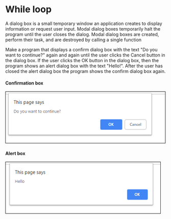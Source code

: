 # While loop

A dialog box is a small temporary window an application creates to display information or request user input. Modal dialog boxes temporarily halt the program until the user closes the dialog. Modal dialog boxes are created, perform their task, and are destroyed by calling a single function

Make a program that displays a confirm dialog box with the text "Do you want to continue?" again and again until the user clicks the Cancel button in the dialog box. If the user clicks the OK button in the dialog box, then the program shows an alert dialog box with the text "Hello!". After the user has closed the alert dialog box the program shows the confirm dialog box again.

#### Confirmation box
![confirmation box](./08_03a.png)
#### Alert box
![alert box](./08.03b.png)